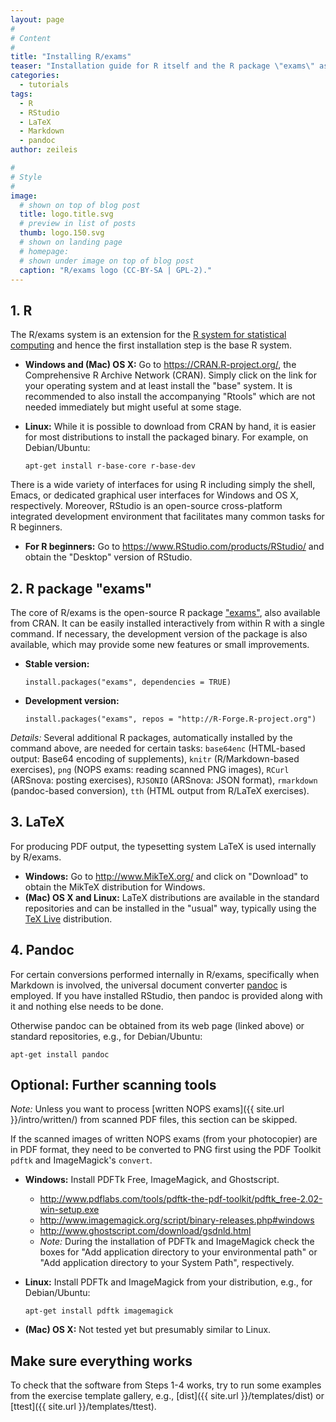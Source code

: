 ```yaml
---
layout: page
#
# Content
#
title: "Installing R/exams"
teaser: "Installation guide for R itself and the R package \"exams\" as well as further open-source tools that are required for certain tasks."
categories:
  - tutorials
tags:
  - R
  - RStudio
  - LaTeX
  - Markdown
  - pandoc
author: zeileis

#
# Style
#
image:
  # shown on top of blog post
  title: logo.title.svg
  # preview in list of posts
  thumb: logo.150.svg
  # shown on landing page
  # homepage:
  # shown under image on top of blog post
  caption: "R/exams logo (CC-BY-SA | GPL-2)."
---
```


## 1. R

The R/exams system is an extension for the
[R system for statistical computing](https://www.R-project.org) and hence the
first installation step is the base R system. 

- **Windows and (Mac) OS X:** Go to <https://CRAN.R-project.org/>, the 
   Comprehensive R Archive Network (CRAN). Simply
   click on the link for your operating system and at least install the "base"
   system. It is recommended to also install the accompanying "Rtools" which are
   not needed immediately but might useful at some stage.
- **Linux:** While it is possible to download from CRAN by hand, it is
  easier for most distributions to install the packaged binary. For example,
  on Debian/Ubuntu:

  ```
  apt-get install r-base-core r-base-dev
  ```

There is a wide variety of interfaces for using R including simply the shell,
Emacs, or dedicated graphical user interfaces for Windows and OS X, respectively.
Moreover, RStudio is an open-source cross-platform integrated development
environment that facilitates many common tasks for R beginners.

- **For R beginners:** Go to
  <https://www.RStudio.com/products/RStudio/> and obtain the "Desktop" version
  of RStudio.



## 2. R package "exams"

The core of R/exams is the open-source R package
["exams"](https://CRAN.R-project.org/package=exams), also available from CRAN.
It can be easily installed interactively from within R with a single command.
If necessary, the development version of the package is also available, which
may provide some new features or small improvements.

- **Stable version:**

  ```
  install.packages("exams", dependencies = TRUE)
  ```
- **Development version:**

  ```
  install.packages("exams", repos = "http://R-Forge.R-project.org")
  ```

_Details:_ Several additional R packages, automatically installed by the command above,
are needed for certain tasks: `base64enc` (HTML-based output: Base64 encoding of
supplements), `knitr` (R/Markdown-based exercises), `png` (NOPS exams: reading
scanned PNG images), `RCurl` (ARSnova: posting exercises), `RJSONIO` (ARSnova:
JSON format), `rmarkdown` (pandoc-based conversion), `tth` (HTML output from
R/LaTeX exercises).



## 3. LaTeX

For producing PDF output, the typesetting system LaTeX is used internally by R/exams.

- **Windows:** Go to <http://www.MikTeX.org/> and click on "Download" to obtain
  the MikTeX distribution for Windows.
- **(Mac) OS X and Linux:** LaTeX distributions are available in the standard
  repositories and can be installed in the "usual" way, typically using the
  [TeX Live](https://www.tug.org/texlive/) distribution.


## 4. Pandoc

For certain conversions performed internally in R/exams, specifically when
Markdown is involved, the universal document converter
[pandoc](https://www.pandoc.org/) is employed. If you have installed RStudio, then
pandoc is provided along with it and nothing else needs to be done.

Otherwise pandoc can be obtained from its web page (linked above) or standard repositories,
e.g., for Debian/Ubuntu:

```
apt-get install pandoc
```

## Optional: Further scanning tools

_Note:_ Unless you want to process [written NOPS exams]({{ site.url }}/intro/written/)
from scanned PDF files, this section can be skipped.

If the scanned images of written NOPS exams (from your photocopier) are in PDF format,
they need to be converted to PNG first using the PDF Toolkit `pdftk` and
ImageMagick's `convert`.

- **Windows:** Install PDFTk Free, ImageMagick, and Ghostscript.
  - <http://www.pdflabs.com/tools/pdftk-the-pdf-toolkit/pdftk_free-2.02-win-setup.exe>
  - <http://www.imagemagick.org/script/binary-releases.php#windows>
  - <http://www.ghostscript.com/download/gsdnld.html>
  - _Note:_ During the installation of PDFTk and ImageMagick check the boxes for 
    "Add application directory to your environmental path" or
    "Add application directory to your System Path", respectively.
- **Linux:** Install PDFTk and ImageMagick from your distribution, e.g., for Debian/Ubuntu:

  ```
  apt-get install pdftk imagemagick
  ```

- **(Mac) OS X:** Not tested yet but presumably similar to Linux.


## Make sure everything works

To check that the software from Steps 1-4 works, try to run some examples from the
exercise template gallery, e.g., [dist]({{ site.url }}/templates/dist) or
[ttest]({{ site.url }}/templates/ttest).

